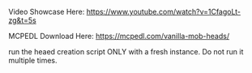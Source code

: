 Video Showcase Here:
https://www.youtube.com/watch?v=1CfagoLt-zg&t=5s

MCPEDL Download Here:
https://mcpedl.com/vanilla-mob-heads/

run the heaed creation script ONLY with a fresh instance. Do not run it multiple times.
